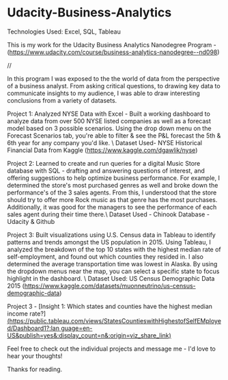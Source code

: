 # Udacity-Business-Analytics

Technologies Used: Excel, SQL, Tableau

This is my work for the Udacity Business Analytics Nanodegree Program - (https://www.udacity.com/course/business-analytics-nanodegree--nd098)

//

In this program I was exposed to the the world of data from the perspective of a business analyst. From asking critical questions, to drawing key data to communicate insights to my audience, I was able to draw interesting conclusions from a variety of datasets.

Project 1: Analyzed NYSE Data with Excel - Built a working dashboard to analyze data from over 500 NYSE listed companies as well as a forecast model based on 3 possible scenarios. Using the drop down menu on the Forecast Scenarios tab, you're able to filter & see the P&L forecast the 5th & 6th year for any company you'd like. \\ Dataset Used- NYSE Historical Financial Data from Kaggle (https://www.kaggle.com/dgawlik/nyse)

Project 2: Learned to create and run queries for a digital Music Store database with SQL - drafting and answering questions of interest, and offering suggestions to help optimize business performance. For example, I determined the store's most purchased genres as well and broke down the performance's of the 3 sales agents. From this, I understood that the store should try to offer more Rock music as that genre has the most purchases. Additionally, it was good for the managers to see the performance of each sales agent during their time there.\\ Dataset Used - Chinook Database - Udacity & Github

Project 3: Built visualizations using U.S. Census data in Tableau to identify patterns and trends amongst the US population in 2015. Using Tableau, I analyzed the breakdown of the top 10 states with the highest median rate of self-employment, and found out which counties they resided in. I also determined the average transportation time was lowest in Alaska. By using the dropdown menus near the map, you can select a specific state to focus highlight in the dashboard. \\ Dataset Used: US Census Demographic Data 2015 (https://www.kaggle.com/datasets/muonneutrino/us-census-demographic-data)

  Project 3 - [Insight 1: Which states and counties have the highest median income rate?][(https://public.tableau.com/views/StatesCountieswithHighestofSelfEMployed/Dashboard1?:lan guage=en-US&publish=yes&:display_count=n&:origin=viz_share_link)
](url)

Feel free to check out the individual projects and message me - I'd love to hear your thoughts!

Thanks for reading.
